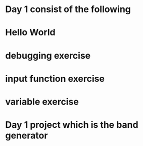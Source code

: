 # Day 1 consist of the following
# Hello World
# debugging exercise
# input function exercise
# variable exercise
# Day 1 project which is the band generator